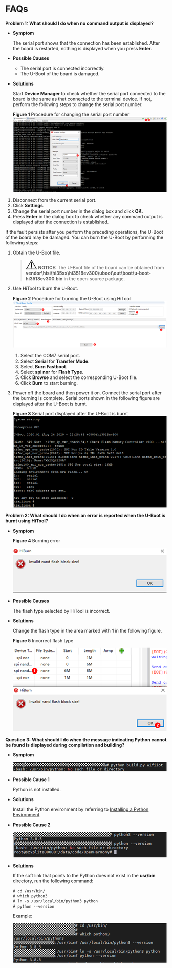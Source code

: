 # FAQs<a name="EN-US_TOPIC_0000001053942318"></a>

**Problem 1:** **What should I do when no command output is displayed?**

-   **Symptom**

    The serial port shows that the connection has been established. After the board is restarted, nothing is displayed when you press  **Enter**.

-   **Possible Causes**
    -   The serial port is connected incorrectly.
    -   The U-Boot of the board is damaged.

-   **Solutions**

    Start  **Device Manager**  to check whether the serial port connected to the board is the same as that connected to the terminal device. If not, perform the following steps to change the serial port number.

    **Figure  1**  Procedure for changing the serial port number<a name="fig16441825145717"></a>  
    ![](figures/procedure-for-changing-the-serial-port-number.png "procedure-for-changing-the-serial-port-number")


1.  Disconnect from the current serial port.
2.  Click  **Settings**.
3.  Change the serial port number in the dialog box and click  **OK**.
4.  Press  **Enter**  in the dialog box to check whether any command output is displayed after the connection is established.

If the fault persists after you perform the preceding operations, the U-Boot of the board may be damaged. You can burn the U-Boot by performing the following steps:

1.  Obtain the U-Boot file.

    >![](public_sys-resources/icon-notice.gif) **NOTICE:** 
    >The U-Boot file of the board can be obtained from  **vendor\\hisi\\hi35xx\\hi3518ev300\\uboot\\out\\boot\\u-boot-hi3518ev300.bin**  in the open-source package.

2.  Use HiTool to burn the U-Boot.

    **Figure  2**  Procedure for burning the U-Boot using HiTool<a name="fig1353321514128"></a>  
    ![](figures/procedure-for-burning-the-u-boot-using-hitool.png "procedure-for-burning-the-u-boot-using-hitool")

    1.  Select the COM7 serial port.
    2.  Select  **Serial**  for  **Transfer Mode**.
    3.  Select  **Burn Fastboot**.
    4.  Select  **spi nor**  for  **Flash Type**.
    5.  Click  **Browse**  and select the corresponding U-Boot file.
    6.  Click  **Burn**  to start burning.

3.  Power off the board and then power it on. Connect the serial port after the burning is complete. Serial ports shown in the following figure are displayed after the U-Boot is burnt.

    **Figure  3**  Serial port displayed after the U-Boot is burnt<a name="fig155914681910"></a>  
    ![](figures/serial-port-displayed-after-the-u-boot-is-burnt.png "serial-port-displayed-after-the-u-boot-is-burnt")


**Problem 2: What should I do when an error is reported when the U-Boot is burnt using HiTool?**

-   **Symptom**

    **Figure  4**  Burning error<a name="fig466354874016"></a>  
    

    ![](figures/en-us_image_0000001054421058.png)

-   **Possible Causes**

    The flash type selected by HiTool is incorrect.

-   **Solutions**

    Change the flash type in the area marked with  **1**  in the following figure.

    **Figure  5**  Incorrect flash type<a name="fig64931910194212"></a>  
    

    ![](figures/en-us_image_0000001053941057.png)


**Question 3:** **What should I do when the message indicating Python cannot be found is displayed during compilation and building?**

-   **Symptom**

    ![](figures/en-us_image_0000001054476115.png)


-   **Possible Cause 1**

    Python is not installed.

-   **Solutions**

    Install the Python environment by referring to  [Installing a Python Environment](setting-up-a-development-environment-1.md#section918195118487).

-   **Possible Cause 2**

    ![](figures/en-us_image_0000001054876092.png)

-   **Solutions**

    If the soft link that points to the Python does not exist in the  **usr/bin**  directory, run the following command:

    ```
    # cd /usr/bin/
    # which python3
    # ln -s /usr/local/bin/python3 python
    # python --version
    ```

    Example:

    ![](figures/en-us_image_0000001055194682.png)


